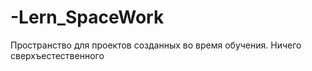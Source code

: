 # -Lern_SpaceWork
Пространство для проектов созданных во время обучения. Ничего сверхъестественного
